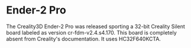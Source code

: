 # Ender-2 Pro

The Creality3D Ender-2 Pro was released sporting a 32-bit Creality Silent board labeled as version cr-fdm-v2.4.s4.170. This board is completely absent from Creality's documentation. It uses HC32F640KCTA.
